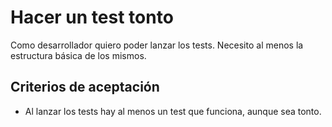 # Hacer un test tonto

Como desarrollador quiero poder lanzar los tests. Necesito al menos la estructura básica de los mismos.

## Criterios de aceptación

* Al lanzar los tests hay al menos un test que funciona, aunque sea tonto.